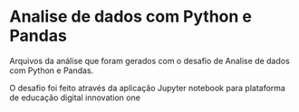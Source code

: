 # Analise de dados com Python e Pandas

Arquivos da análise que foram gerados com o desafio de Analise de dados com Python e Pandas.

O desafio foi feito através da aplicação Jupyter notebook para plataforma de educação digital innovation one



